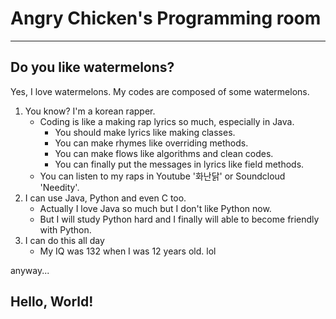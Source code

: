 # Angry Chicken's Programming room
---
## Do you like watermelons?
Yes, I love watermelons. My codes are composed of some watermelons.
1. You know? I'm a korean rapper.
	- Coding is like a making rap lyrics so much, especially in Java.
		- You should make lyrics like making classes.
		- You can make rhymes like overriding methods.
		- You can make flows like algorithms and clean codes.
		- You can finally put the messages in lyrics like field methods.
	- You can listen to my raps in Youtube '화난닭' or Soundcloud 'Needity'.
2. I can use Java, Python and even C too.
	- Actually I love Java so much but I don't like Python now.
	- But I will study Python hard and I finally will able to become friendly with Python.
3. I can do this all day
	- My IQ was 132 when I was 12 years old. lol

anyway...
## Hello, World!
